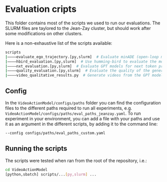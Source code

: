 # Evaluation cripts

This folder contains most of the scripts we used to run our evaluations. The SLURM files are taylored to the Jean-Zay cluster, but should work after some modifications on other clusters.

Here is a non-exhaustive list of the scripts available:

```bash
scripts
|––––evaluate_ego_trajectory.[py,slurm]  # Evaluate minADE (open-loop metric)
|––––hbird_evaluation.[py,slurm]  # Use humming-bird to evaluate the model in semantic segmentation or depth estimation
|––––nxt_evaluation.[py,slurm]  # Evaluate GPT models for next token prediction
|––––quality_evaluation.[py,slurm]  # Evaluate the quality of the generated videos with FID
|––––video_qualitative_results.py  # Generate videos from the GPT model
```

## Config

In the `VideoActionModel/configs/paths` folder you can find the configuration files to the different paths required to run all experiments, e.g. `VideoActionModel/configs/paths/eval_paths_jeanzay.yaml`. To run experiment in your environment, you can add a file with your paths and use it as an argument in the different scripts, by adding it to the command line:

```bash
--config configs/paths/eval_paths_custom.yaml
```

## Running the scripts

The scripts were tested when ran from the root of the repository, i.e.:

```bash
cd VideoActionModel
[python,sbatch] scripts/...[py,slurm] ...
```

